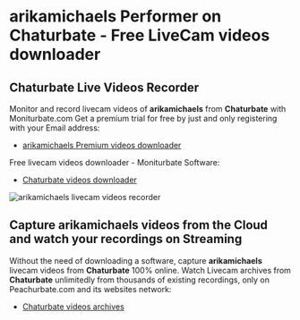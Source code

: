 # arikamichaels Performer on Chaturbate - Free LiveCam videos downloader

## Chaturbate Live Videos Recorder

Monitor and record livecam videos of **arikamichaels** from **Chaturbate** with Moniturbate.com
Get a premium trial for free by just and only registering with your Email address:
* [arikamichaels Premium videos downloader](https://moniturbate.com/request-demo-licence-key.html)

Free livecam videos downloader - Moniturbate Software:
* [Chaturbate videos downloader](https://moniturbate.com/moniturbate-download-software.html)

![arikamichaels livecam videos recorder](https://peachurnet.com/templates/moniturbate-software.png)


## Capture arikamichaels videos from the Cloud and watch your recordings on Streaming

Without the need of downloading a software, capture **arikamichaels** livecam videos from **Chaturbate** 100% online.
Watch Livecam archives from **Chaturbate** unlimitedly from thousands of existing recordings, only on Peachurbate.com and its websites network:
* [Chaturbate videos archives](https://peachurnet.com/)
